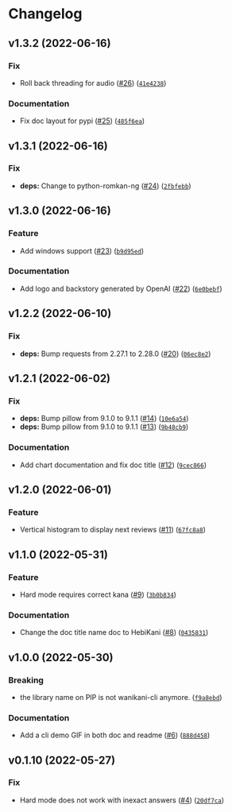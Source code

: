 # Changelog

<!--next-version-placeholder-->

## v1.3.2 (2022-06-16)
### Fix
* Roll back threading for audio ([#26](https://github.com/ajite/hebikani/issues/26)) ([`41e4238`](https://github.com/ajite/hebikani/commit/41e423817b9c8f8df1526b0651b4462ce10f8a44))

### Documentation
* Fix doc layout for pypi ([#25](https://github.com/ajite/hebikani/issues/25)) ([`485f6ea`](https://github.com/ajite/hebikani/commit/485f6ea177b413fa3abff361e13c53c36bffbe23))

## v1.3.1 (2022-06-16)
### Fix
* **deps:** Change to python-romkan-ng ([#24](https://github.com/ajite/hebikani/issues/24)) ([`2fbfebb`](https://github.com/ajite/hebikani/commit/2fbfebb249bb39bc0f0039a6ce4620cae8eac60a))

## v1.3.0 (2022-06-16)
### Feature
* Add windows support ([#23](https://github.com/ajite/hebikani/issues/23)) ([`b9d95ed`](https://github.com/ajite/hebikani/commit/b9d95ed22d16f5b56577f15bdc5f2b56b3f087ad))

### Documentation
* Add logo and backstory generated by OpenAI ([#22](https://github.com/ajite/hebikani/issues/22)) ([`6e0bebf`](https://github.com/ajite/hebikani/commit/6e0bebf13944c9938f8feb15e60d283a15508645))

## v1.2.2 (2022-06-10)
### Fix
* **deps:** Bump requests from 2.27.1 to 2.28.0 ([#20](https://github.com/ajite/hebikani/issues/20)) ([`06ec8e2`](https://github.com/ajite/hebikani/commit/06ec8e2f8fd82e539ea4547d6290d2199972952a))

## v1.2.1 (2022-06-02)
### Fix
* **deps:** Bump pillow from 9.1.0 to 9.1.1 ([#14](https://github.com/ajite/hebikani/issues/14)) ([`10e6a54`](https://github.com/ajite/hebikani/commit/10e6a549185976321b307d8a1d994d2744d6b88c))
* **deps:** Bump pillow from 9.1.0 to 9.1.1 ([#13](https://github.com/ajite/hebikani/issues/13)) ([`9b48cb9`](https://github.com/ajite/hebikani/commit/9b48cb9a933bab058342938a43c4ca9349775b75))

### Documentation
* Add chart documentation and fix doc title ([#12](https://github.com/ajite/hebikani/issues/12)) ([`9cec866`](https://github.com/ajite/hebikani/commit/9cec866d368f642afa9d177b3e9423c0aab72d73))

## v1.2.0 (2022-06-01)
### Feature
* Vertical histogram to display next reviews ([#11](https://github.com/ajite/hebikani/issues/11)) ([`67fc8a8`](https://github.com/ajite/hebikani/commit/67fc8a846ab34ec478c7937a69d8401720839792))

## v1.1.0 (2022-05-31)
### Feature
* Hard mode requires correct kana ([#9](https://github.com/ajite/hebikani/issues/9)) ([`3b0b834`](https://github.com/ajite/hebikani/commit/3b0b8347d8d1ef1d9dd6636b61a295d560b1dae1))

### Documentation
* Change the doc title name doc to HebiKani ([#8](https://github.com/ajite/hebikani/issues/8)) ([`0435831`](https://github.com/ajite/hebikani/commit/0435831d22c721c85669d0539b9d2ac2f8d830b4))

## v1.0.0 (2022-05-30)
### Breaking
* the library name on PIP is not wanikani-cli anymore. ([`f9a8ebd`](https://github.com/ajite/hebikani/commit/f9a8ebda6c11d772676c1a2edfd711fd83e6ba9d))

### Documentation
* Add a cli demo GIF in both doc and readme ([#6](https://github.com/ajite/hebikani/issues/6)) ([`888d458`](https://github.com/ajite/hebikani/commit/888d45888dcc8f8ac608c9e06f2fae44a052fe09))

## v0.1.10 (2022-05-27)
### Fix
* Hard mode does not work with inexact answers ([#4](https://github.com/ajite/hebikani/issues/4)) ([`20df7ca`](https://github.com/ajite/hebikani/commit/20df7caa96d6f1f01f8a49054be51c9d14d51592))
